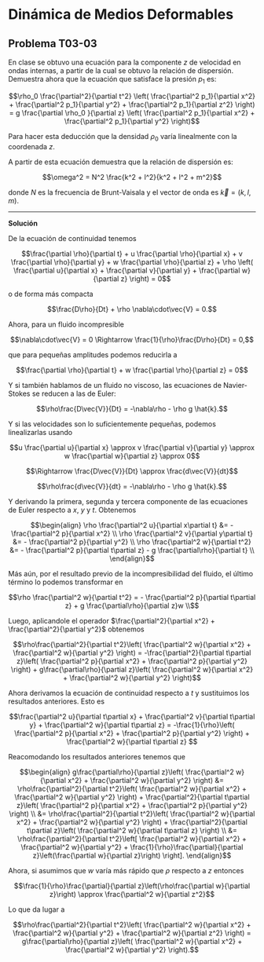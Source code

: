 # Dinámica de Medios Deformables
## Problema T03-03

En clase se obtuvo una ecuación para la componente $`z`$ de velocidad en
ondas internas, a partir de la cual se obtuvo la relación de dispersión.
Demuestra ahora que la ecuación que satisface la presión $`p_1`$ es:

```math
\rho_0 \frac{\partial^2}{\partial t^2}
\left(
\frac{\partial^2 p_1}{\partial x^2} + 
\frac{\partial^2 p_1}{\partial y^2} + 
\frac{\partial^2 p_1}{\partial z^2}
\right)
=
g \frac{\partial \rho_0 }{\partial z}
\left(
\frac{\partial^2 p_1}{\partial x^2} + 
\frac{\partial^2 p_1}{\partial y^2} 
\right)
```

Para hacer esta deducción que la densidad $`\rho_0`$ varía linealmente con
la coordenada $`z`$.

A partir de esta ecuación demuestra que la relación de dispersión es:

```math
\omega^2 = N^2 \frac{k^2 + l^2}{k^2 + l^2 + m^2}
```

donde $`N`$ es la frecuencia de Brunt-Vaisala y el vector de onda es
$`\vec{k} = (k, l, m)`$.

---

**Solución**

De la ecuación de continuidad tenemos 

```math
\frac{\partial \rho}{\partial t}
+ u \frac{\partial \rho}{\partial x}
+ v \frac{\partial \rho}{\partial y}
+ w \frac{\partial \rho}{\partial z}
+ \rho \left(
\frac{\partial u}{\partial x}
+ \frac{\partial v}{\partial y}
+ \frac{\partial w}{\partial z}
\right)
= 0
```

o de forma más compacta

```math
\frac{D\rho}{Dt} + \rho \nabla\cdot\vec{V} = 0.
```

Ahora, para un fluido incompresible

```math
\nabla\cdot\vec{V} = 0 \Rightarrow \frac{1}{\rho}\frac{D\rho}{Dt} = 0,
```

que para pequeñas amplitudes podemos reducirla a

```math
\frac{\partial \rho}{\partial t} + w \frac{\partial \rho}{\partial z} = 0
```

Y si también hablamos de un fluido no viscoso, las ecuaciones de Navier-Stokes
se reducen a las de Euler:

```math
\rho\frac{D\vec{V}}{Dt} = -\nabla\rho - \rho g \hat{k}.
```

Y si las velocidades son lo suficientemente pequeñas, podemos linealizarlas usando

```math
u \frac{\partial u}{\partial x}
\approx
v \frac{\partial v}{\partial y}
\approx
w \frac{\partial w}{\partial z}
\approx
0
```

```math
\Rightarrow \frac{D\vec{V}}{Dt} \approx \frac{d\vec{V}}{dt}
```

```math
\rho\frac{d\vec{V}}{dt} = -\nabla\rho - \rho g \hat{k}.
```

Y derivando la primera, segunda y tercera componente de las ecuaciones de Euler
respecto a $`x`$, $`y`$ y $`t`$. Obtenemos

```math
\begin{align}
\rho \frac{\partial^2 u}{\partial x\partial t}
&= - \frac{\partial^2 p}{\partial x^2} \\
\rho \frac{\partial^2 v}{\partial y\partial t}
&= - \frac{\partial^2 p}{\partial y^2} \\
\rho \frac{\partial^2 w}{\partial t^2}
&= - \frac{\partial^2 p}{\partial t\partial z}
- g \frac{\partial\rho}{\partial t} \\
\end{align}
```

Más aún, por el resultado previo de la incompresibilidad del fluido, el último término
lo podemos transformar en 

```math
\rho \frac{\partial^2 w}{\partial t^2}
=
- \frac{\partial^2 p}{\partial t\partial z}
+ g \frac{\partial\rho}{\partial z}w \\
```

Luego, aplicandole el operador
$`\frac{\partial^2}{\partial x^2} + \frac{\partial^2}{\partial y^2}`$
obtenemos

```math
\rho\frac{\partial^2}{\partial t^2}\left(
\frac{\partial^2 w}{\partial x^2} + \frac{\partial^2 w}{\partial y^2}
\right)
=
-\frac{\partial^2}{\partial t\partial z}\left(
\frac{\partial^2 p}{\partial x^2} + \frac{\partial^2 p}{\partial y^2}
\right)
+
g\frac{\partial\rho}{\partial z}\left(
\frac{\partial^2 w}{\partial x^2} + \frac{\partial^2 w}{\partial y^2}
\right)
```

Ahora derivamos la ecuación de continuidad respecto a $`t`$
y sustituimos los resultados anteriores. Esto es

```math
\frac{\partial^2 u}{\partial t\partial x}
+ \frac{\partial^2 v}{\partial t\partial y}
+ \frac{\partial^2 w}{\partial t\partial z}
=
-\frac{1}{\rho}\left(
\frac{\partial^2 p}{\partial x^2}
+ \frac{\partial^2 p}{\partial y^2}
\right)
+ \frac{\partial^2 w}{\partial t\partial z} 
```

Reacomodando los resultados anteriores tenemos que 

```math
\begin{align}
g\frac{\partial\rho}{\partial z}\left(
\frac{\partial^2 w}{\partial x^2} + \frac{\partial^2 w}{\partial y^2}
\right)
&=
\rho\frac{\partial^2}{\partial t^2}\left(
\frac{\partial^2 w}{\partial x^2} + \frac{\partial^2 w}{\partial y^2}
\right)
+
\frac{\partial^2}{\partial t\partial z}\left(
\frac{\partial^2 p}{\partial x^2} + \frac{\partial^2 p}{\partial y^2}
\right) \\
&=
\rho\frac{\partial^2}{\partial t^2}\left(
\frac{\partial^2 w}{\partial x^2} + \frac{\partial^2 w}{\partial y^2}
\right)
+
\frac{\partial^2}{\partial t\partial z}\left(
\frac{\partial^2 w}{\partial t\partial z}
\right) \\
&=
\rho\frac{\partial^2}{\partial t^2}\left[
\frac{\partial^2 w}{\partial x^2} +
\frac{\partial^2 w}{\partial y^2} +
\frac{1}{\rho}\frac{\partial}{\partial z}\left(\frac{\partial w}{\partial z}\right)
\right].
\end{align}
```

Ahora, si asumimos que $`w`$ varía más rápido que $`\rho`$ respecto a $`z`$ entonces

```math
\frac{1}{\rho}\frac{\partial}{\partial z}\left(\rho\frac{\partial w}{\partial z}\right)
\approx
\frac{\partial^2 w}{\partial z^2}
```
Lo que da lugar a

```math
\rho\frac{\partial^2}{\partial t^2}\left(
\frac{\partial^2 w}{\partial x^2} +
\frac{\partial^2 w}{\partial y^2} +
\frac{\partial^2 w}{\partial z^2}
\right)
=
g\frac{\partial\rho}{\partial z}\left(
\frac{\partial^2 w}{\partial x^2} + \frac{\partial^2 w}{\partial y^2}
\right).
```
